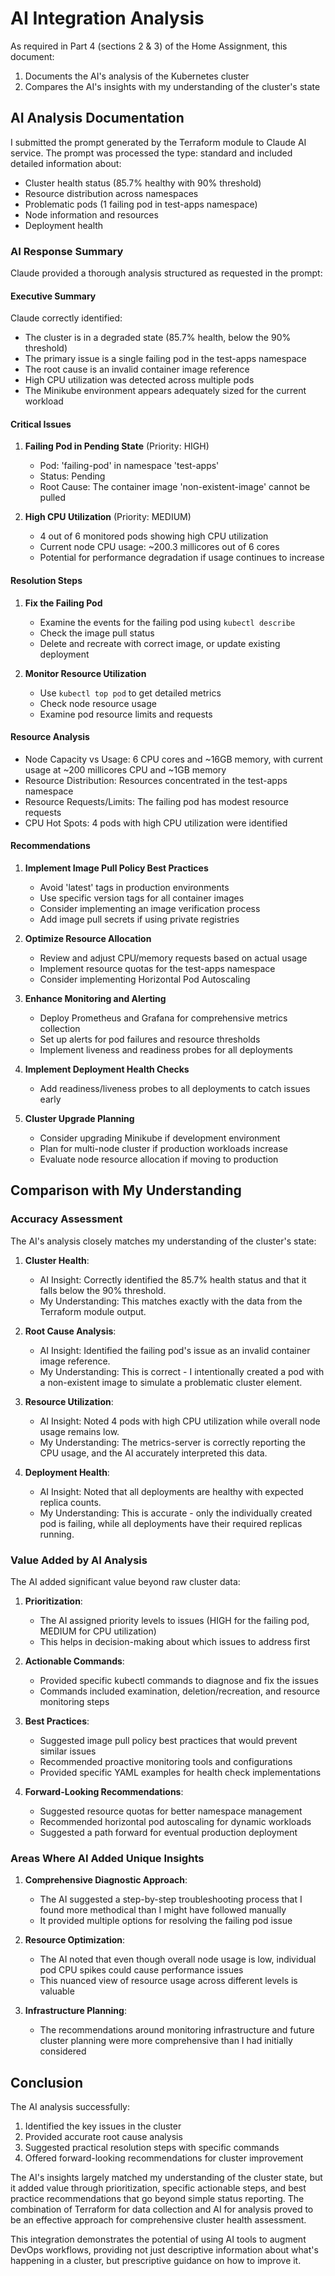 # AI Integration Analysis

As required in Part 4 (sections 2 & 3) of the Home Assignment, this document:
1. Documents the AI's analysis of the Kubernetes cluster
2. Compares the AI's insights with my understanding of the cluster's state

## AI Analysis Documentation

I submitted the prompt generated by the Terraform module to Claude AI service. The prompt was processed the type: standard and included detailed information about:
- Cluster health status (85.7% healthy with 90% threshold)
- Resource distribution across namespaces
- Problematic pods (1 failing pod in test-apps namespace)
- Node information and resources
- Deployment health

### AI Response Summary

Claude provided a thorough analysis structured as requested in the prompt:

#### Executive Summary

Claude correctly identified:
- The cluster is in a degraded state (85.7% health, below the 90% threshold)
- The primary issue is a single failing pod in the test-apps namespace
- The root cause is an invalid container image reference
- High CPU utilization was detected across multiple pods
- The Minikube environment appears adequately sized for the current workload

#### Critical Issues

1. **Failing Pod in Pending State** (Priority: HIGH)
   - Pod: 'failing-pod' in namespace 'test-apps'
   - Status: Pending
   - Root Cause: The container image 'non-existent-image' cannot be pulled

2. **High CPU Utilization** (Priority: MEDIUM)
   - 4 out of 6 monitored pods showing high CPU utilization
   - Current node CPU usage: ~200.3 millicores out of 6 cores
   - Potential for performance degradation if usage continues to increase

#### Resolution Steps

1. **Fix the Failing Pod**
   - Examine the events for the failing pod using `kubectl describe`
   - Check the image pull status
   - Delete and recreate with correct image, or update existing deployment

2. **Monitor Resource Utilization**
   - Use `kubectl top pod` to get detailed metrics
   - Check node resource usage
   - Examine pod resource limits and requests

#### Resource Analysis

- Node Capacity vs Usage: 6 CPU cores and ~16GB memory, with current usage at ~200 millicores CPU and ~1GB memory
- Resource Distribution: Resources concentrated in the test-apps namespace
- Resource Requests/Limits: The failing pod has modest resource requests
- CPU Hot Spots: 4 pods with high CPU utilization were identified

#### Recommendations

1. **Implement Image Pull Policy Best Practices**
   - Avoid 'latest' tags in production environments
   - Use specific version tags for all container images
   - Consider implementing an image verification process
   - Add image pull secrets if using private registries

2. **Optimize Resource Allocation**
   - Review and adjust CPU/memory requests based on actual usage
   - Implement resource quotas for the test-apps namespace
   - Consider implementing Horizontal Pod Autoscaling

3. **Enhance Monitoring and Alerting**
   - Deploy Prometheus and Grafana for comprehensive metrics collection
   - Set up alerts for pod failures and resource thresholds
   - Implement liveness and readiness probes for all deployments

4. **Implement Deployment Health Checks**
   - Add readiness/liveness probes to all deployments to catch issues early

5. **Cluster Upgrade Planning**
   - Consider upgrading Minikube if development environment
   - Plan for multi-node cluster if production workloads increase
   - Evaluate node resource allocation if moving to production

## Comparison with My Understanding

### Accuracy Assessment

The AI's analysis closely matches my understanding of the cluster's state:

1. **Cluster Health**: 
   - AI Insight: Correctly identified the 85.7% health status and that it falls below the 90% threshold.
   - My Understanding: This matches exactly with the data from the Terraform module output.

2. **Root Cause Analysis**:
   - AI Insight: Identified the failing pod's issue as an invalid container image reference.
   - My Understanding: This is correct - I intentionally created a pod with a non-existent image to simulate a problematic cluster element.

3. **Resource Utilization**:
   - AI Insight: Noted 4 pods with high CPU utilization while overall node usage remains low.
   - My Understanding: The metrics-server is correctly reporting the CPU usage, and the AI accurately interpreted this data.

4. **Deployment Health**:
   - AI Insight: Noted that all deployments are healthy with expected replica counts.
   - My Understanding: This is accurate - only the individually created pod is failing, while all deployments have their required replicas running.

### Value Added by AI Analysis

The AI added significant value beyond raw cluster data:

1. **Prioritization**: 
   - The AI assigned priority levels to issues (HIGH for the failing pod, MEDIUM for CPU utilization)
   - This helps in decision-making about which issues to address first

2. **Actionable Commands**:
   - Provided specific kubectl commands to diagnose and fix the issues
   - Commands included examination, deletion/recreation, and resource monitoring steps

3. **Best Practices**:
   - Suggested image pull policy best practices that would prevent similar issues
   - Recommended proactive monitoring tools and configurations
   - Provided specific YAML examples for health check implementations

4. **Forward-Looking Recommendations**:
   - Suggested resource quotas for better namespace management
   - Recommended horizontal pod autoscaling for dynamic workloads
   - Suggested a path forward for eventual production deployment

### Areas Where AI Added Unique Insights

1. **Comprehensive Diagnostic Approach**:
   - The AI suggested a step-by-step troubleshooting process that I found more methodical than I might have followed manually
   - It provided multiple options for resolving the failing pod issue

2. **Resource Optimization**:
   - The AI noted that even though overall node usage is low, individual pod CPU spikes could cause performance issues
   - This nuanced view of resource usage across different levels is valuable

3. **Infrastructure Planning**:
   - The recommendations around monitoring infrastructure and future cluster planning were more comprehensive than I had initially considered

## Conclusion

The AI analysis successfully:
1. Identified the key issues in the cluster
2. Provided accurate root cause analysis
3. Suggested practical resolution steps with specific commands
4. Offered forward-looking recommendations for cluster improvement

The AI's insights largely matched my understanding of the cluster state, but it added value through prioritization, specific actionable steps, and best practice recommendations that go beyond simple status reporting. The combination of Terraform for data collection and AI for analysis proved to be an effective approach for comprehensive cluster health assessment.

This integration demonstrates the potential of using AI tools to augment DevOps workflows, providing not just descriptive information about what's happening in a cluster, but prescriptive guidance on how to improve it.